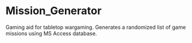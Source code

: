 # Mission_Generator
Gaming aid for tabletop wargaming.
Generates a randomized list of game missions using MS Access database.
